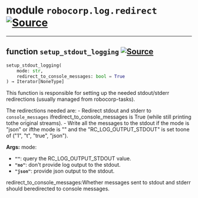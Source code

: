 <!-- markdownlint-disable -->

# module `robocorp.log.redirect` [![Source](https://img.shields.io/badge/-source-cccccc?style=flat-square)](https://github.com/robocorp/robo/tree/master/log/src/robocorp/log/redirect.py#L0)





---

## function `setup_stdout_logging` [![Source](https://img.shields.io/badge/-source-cccccc?style=flat-square)](https://github.com/robocorp/robo/tree/master/log/robocorp/log/redirect/setup_stdout_logging#L136)


```python
setup_stdout_logging(
    mode: str,
    redirect_to_console_messages: bool = True
) → Iterator[NoneType]
```

This function is responsible for setting up the needed stdout/stderr redirections (usually managed from robocorp-tasks).

The redirections needed are:
    - Redirect stdout and stderr to `console_messages` ifredirect_to_console_messages is True (while still printing tothe original streams).
    - Write all the messages to the stdout if the mode is "json" or ifthe mode is "" and the "RC_LOG_OUTPUT_STDOUT" is set toone of ("1", "t", "true", "json").



**Args:**
 mode:
 - <b>`""`</b>:  query the RC_LOG_OUTPUT_STDOUT value.
 - <b>`"no"`</b>:  don't provide log output to the stdout.
 - <b>`"json"`</b>:  provide json output to the stdout.

redirect_to_console_messages:Whether messages sent to stdout and stderr should beredirected to console messages.


